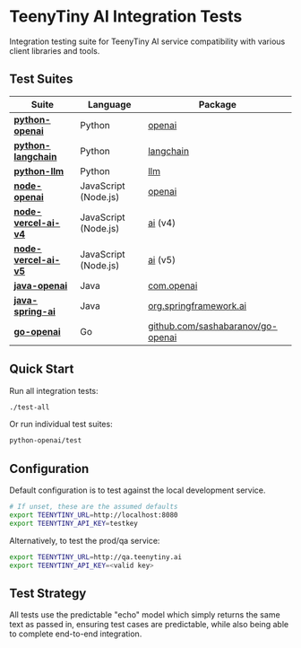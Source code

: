# TeenyTiny AI Integration Tests

Integration testing suite for TeenyTiny AI service compatibility with various client libraries and tools.

## Test Suites

| Suite | Language | Package |
| --- | --- | --- |
| **[python-openai](python-openai/)** | Python | [openai](https://github.com/openai/openai-python) |
| **[python-langchain](python-langchain/)** | Python | [langchain](https://python.langchain.com/docs/introduction/) |
| **[python-llm](python-llm/)** | Python | [llm](https://llm.datasette.io/en/stable/python-api.html) |
| **[node-openai](node-openai/)** | JavaScript (Node.js) | [openai](https://github.com/openai/openai-node) |
| **[node-vercel-ai-v4](node-vercel-ai-v4/)** | JavaScript (Node.js) | [ai](https://ai-sdk.dev/) (v4) |
| **[node-vercel-ai-v5](node-vercel-ai-v5/)** | JavaScript (Node.js) | [ai](https://v5.ai-sdk.dev/) (v5) |
| **[java-openai](java-openai/)** | Java | [com.openai](https://github.com/openai/openai-java) |
| **[java-spring-ai](java-spring-ai/)** | Java | [org.springframework.ai](https://docs.spring.io/spring-ai/reference/) |
| **[go-openai](go-openai/)** | Go | [github.com/sashabaranov/go-openai](https://github.com/sashabaranov/go-openai) |

## Quick Start

Run all integration tests:
```bash
./test-all
```

Or run individual test suites:
```bash
python-openai/test
```


## Configuration

Default configuration is to test against the local development service.

```bash
# If unset, these are the assumed defaults
export TEENYTINY_URL=http://localhost:8080
export TEENYTINY_API_KEY=testkey
```

Alternatively, to test the prod/qa service:

```bash
export TEENYTINY_URL=http://qa.teenytiny.ai
export TEENYTINY_API_KEY=<valid key>
```


## Test Strategy

All tests use the predictable "echo" model which simply returns the same text as passed in,
ensuring test cases are predictable, while also being able to complete end-to-end integration.

